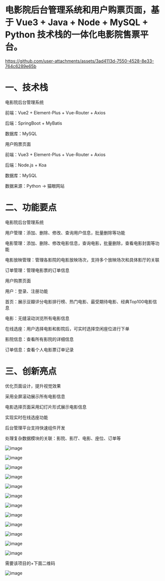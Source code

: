 
# 电影院后台管理系统和用户购票页面，基于 Vue3 + Java + Node + MySQL + Python 技术栈的一体化电影院售票平台。



https://github.com/user-attachments/assets/3ad4113d-7550-4528-8e33-764c6289e65b



# 一、技术栈

电影院后台管理系统

前端：Vue2 + Element-Plus + Vue-Router + Axios

后端：SpringBoot + MyBatis

数据库：MySQL

用户购票页面

前端：Vue3 + Element-Plus + Vue-Router + Axios

后端：Node.js + Koa

数据库：MySQL

数据来源：Python -> 猫眼网站

# 二、功能要点

电影院后台管理系统

用户管理：添加、删除、修改、查询用户信息，批量删除等功能

电影管理：添加、删除、修改电影信息，查询电影，批量删除，查看电影封面等功能

电影放映管理：管理各影院的电影放映场次，支持多个放映场次和具体影厅的关联

订单管理：管理电影票的订单信息

用户购票页面

用户：登录、注册功能

首页：展示豆瓣评分电影排行榜、热门电影、最受期待电影、经典Top100电影信息

电影：无缝滚动浏览所有电影信息

在线选座：用户选择电影和影院后，可实时选择空闲座位进行下单

影院信息：查看所有影院的详细信息

订单信息：查看个人电影票订单记录

# 三、创新亮点

优化页面设计，提升视觉效果

采用全屏滚动展示所有电影信息

电影选择页面采用幻灯片形式展示电影信息

实现实时在线选座功能

后台管理平台支持快速组件开发

处理复杂数据模块的关联：影院、影厅、电影、座位、订单等

![image](https://raw.githubusercontent.com/MSP776/cinema/refs/heads/main/%E5%90%8E%E5%8F%B0%E7%AE%A1%E7%90%86%E7%B3%BB%E7%BB%9F%E2%80%94%E2%80%9410.png)

![image](https://raw.githubusercontent.com/MSP776/cinema/refs/heads/main/%E8%B4%AD%E7%A5%A8%E9%A1%B5%E9%9D%A2%E2%80%94%E2%80%9412.png)

![image](https://raw.githubusercontent.com/MSP776/cinema/refs/heads/main/%E5%90%8E%E5%8F%B0%E7%AE%A1%E7%90%86%E7%B3%BB%E7%BB%9F%E2%80%94%E2%80%9411.png)

![image](https://raw.githubusercontent.com/MSP776/cinema/refs/heads/main/%E8%B4%AD%E7%A5%A8%E9%A1%B5%E9%9D%A2%E2%80%94%E2%80%941.png)

![image](https://raw.githubusercontent.com/MSP776/cinema/refs/heads/main/%E8%B4%AD%E7%A5%A8%E9%A1%B5%E9%9D%A2%E2%80%94%E2%80%942.png)

![image](https://raw.githubusercontent.com/MSP776/cinema/refs/heads/main/%E8%B4%AD%E7%A5%A8%E9%A1%B5%E9%9D%A2%E2%80%94%E2%80%943.png)

![image](https://raw.githubusercontent.com/MSP776/cinema/refs/heads/main/%E8%B4%AD%E7%A5%A8%E9%A1%B5%E9%9D%A2%E2%80%94%E2%80%944.png)

![image](https://raw.githubusercontent.com/MSP776/cinema/refs/heads/main/%E8%B4%AD%E7%A5%A8%E9%A1%B5%E9%9D%A2%E2%80%94%E2%80%945.png)

![image](https://raw.githubusercontent.com/MSP776/cinema/refs/heads/main/%E8%B4%AD%E7%A5%A8%E9%A1%B5%E9%9D%A2%E2%80%94%E2%80%946.png)

![image](https://raw.githubusercontent.com/MSP776/cinema/refs/heads/main/%E8%B4%AD%E7%A5%A8%E9%A1%B5%E9%9D%A2%E2%80%94%E2%80%947.png)

![image](https://raw.githubusercontent.com/MSP776/cinema/refs/heads/main/%E8%B4%AD%E7%A5%A8%E9%A1%B5%E9%9D%A2%E2%80%94%E2%80%948.png)

![image](https://raw.githubusercontent.com/MSP776/cinema/refs/heads/main/%E8%B4%AD%E7%A5%A8%E9%A1%B5%E9%9D%A2%E2%80%94%E2%80%949.png)

需要该项目的+下面二维码

![image](https://raw.githubusercontent.com/MSP776/cinema/refs/heads/main/%E4%BA%8C%E7%BB%B4%E7%A0%81.jpg)
